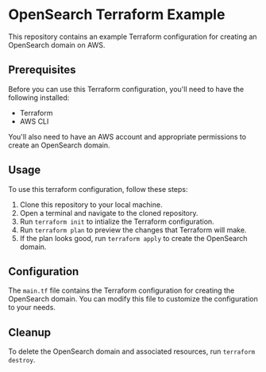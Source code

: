 # OpenSearch Terraform Example

This repository contains an example Terraform configuration for creating an OpenSearch domain on AWS.

## Prerequisites

Before you can use this Terraform configuration, you'll need to have the following installed:

- Terraform
- AWS CLI

You'll also need to have an AWS account and appropriate permissions to create an OpenSearch domain.

## Usage

To use this terraform configuration, follow these steps:

1. Clone this repository to your local machine.
2. Open a terminal and navigate to the cloned repository.
3. Run `terraform init` to intialize the Terraform configuration.
4. Run `terraform plan` to preview the changes that Terraform will make.
5. If the plan looks good, run `terraform apply` to create the OpenSearch domain.

## Configuration

The `main.tf` file contains the Terraform configuration for creating the OpenSearch domain. You can modify this file to customize the configuration to your needs.

## Cleanup

To delete the OpenSearch domain and associated resources, run `terraform destroy`.
